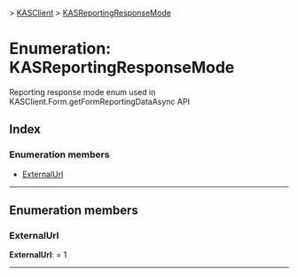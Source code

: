 [](../README.md) > [KASClient](../modules/kasclient.md) > [KASReportingResponseMode](../enums/kasclient.kasreportingresponsemode.md)

# Enumeration: KASReportingResponseMode


Reporting response mode enum used in KASClient.Form.getFormReportingDataAsync API

## Index

### Enumeration members

* [ExternalUrl](kasclient.kasreportingresponsemode.md#externalurl)




---

## Enumeration members

<a id="externalurl"></a>

###  ExternalUrl

**ExternalUrl**:  = 1

___





